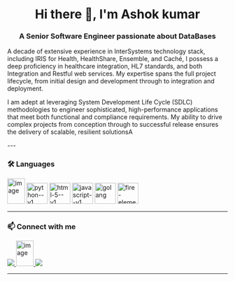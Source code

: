 <h1 align="center">Hi there 👋, I'm Ashok kumar</h1>
<h3 align="center">A Senior Software Engineer passionate about DataBases</h3>
<p>
  A decade of extensive experience in InterSystems technology stack, including IRIS for Health, HealthShare, Ensemble, and Caché, I possess a deep proficiency in healthcare integration, HL7 standards, and both Integration and Restful web services. My expertise spans the full project lifecycle, from initial design and development through to integration and deployment.

I am adept at leveraging System Development Life Cycle (SDLC) methodologies to engineer sophisticated, high-performance applications that meet both functional and compliance requirements. My ability to drive complex projects from conception through to successful release ensures the delivery of scalable, resilient solutionsA
</p>
<p align="center">
  <a href="https://github.com/your-username">
    <!--img src="https://komarev.com/ghpvc/?username=your-username&label=Profile%20views&color=0e75b6&style=flat" alt="your-username" /-->
  </a>
</p>
---

### 🛠️ Languages

<p>
  <img width="40" height="58" alt="image" src="https://github.com/user-attachments/assets/e3d57df0-b08b-4364-950f-0ddf00425434" />
  <img width="48" height="48" src="https://img.icons8.com/color/48/python--v1.png" alt="python--v1"/>
  <img width="48" height="48" src="https://img.icons8.com/color/48/html-5--v1.png" alt="html-5--v1"/>
  <img width="48" height="48" src="https://img.icons8.com/color/48/javascript--v1.png" alt="javascript--v1"/>
  <img width="48" height="48" src="https://img.icons8.com/color/48/golang.png" alt="golang"/>
  <img width="48" height="48" src="https://img.icons8.com/color/48/fire-element--v1.png" alt="fire-element--v1"/>
</p>

---

### 📫 Connect with me

<p>
  <a href="[https://linkedin.com/in/your-linkedin](https://www.linkedin.com/in/ashok-kumar-thangavel/)">
    <img src="https://img.shields.io/badge/LinkedIn-blue?style=flat&logo=linkedin&logoColor=white" />
  </a>
  <a href="[https://twitter.com/your-handle](https://community.intersystems.com/user/ashok-kumar-t)">
    <img width="40" height="58" alt="image" src="https://github.com/user-attachments/assets/e3d57df0-b08b-4364-950f-0ddf00425434" />
  </a>
  <a href="mailto:ashok22793@gmail.com">
    <img src="https://img.shields.io/badge/Email-D14836?style=flat&logo=gmail&logoColor=white" />
  </a>
</p>

---
